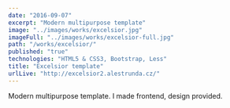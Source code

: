 ```yaml
---
date: "2016-09-07"
excerpt: "Modern multipurpose template"
image: "../images/works/excelsior.jpg"
imageFull: "../images/works/excelsior-full.jpg"
path: "/works/excelsior/"
published: "true"
technologies: "HTML5 & CSS3, Bootstrap, Less"
title: "Excelsior template"
urlLive: "http://excelsior2.alestrunda.cz/"
---
```


Modern multipurpose template. I made frontend, design provided.
